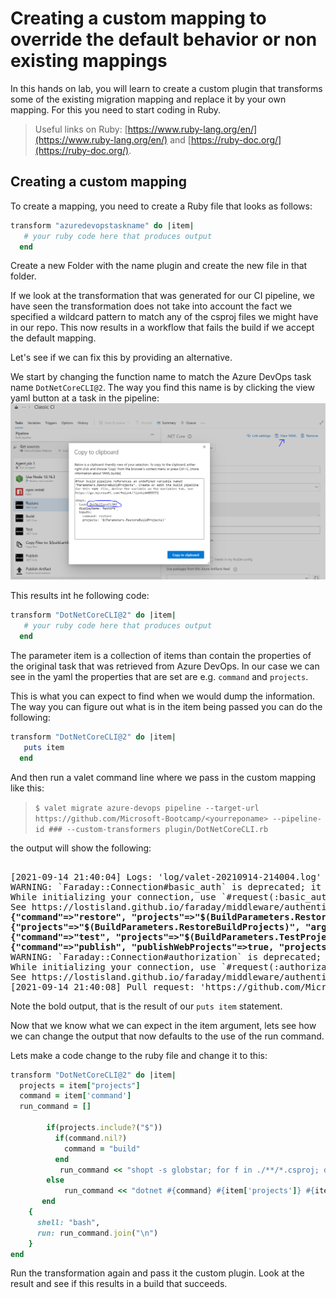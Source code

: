 # Creating a custom mapping to override the default behavior or non existing mappings
In this hands on lab, you will learn to create a custom plugin that transforms some of the existing migration mapping and replace it by your own mapping. 
For this you need to start coding in Ruby. 
> Useful links on Ruby: [https://www.ruby-lang.org/en/](https://www.ruby-lang.org/en/) and [https://ruby-doc.org/](https://ruby-doc.org/).

## Creating a custom mapping
To create a mapping, you need to create a Ruby file that looks as follows:
``` ruby
transform "azuredevopstaskname" do |item|
   # your ruby code here that produces output
  end
```  
Create a new Folder with the name plugin and create the new file in that folder.

If we look at the transformation that was generated for our CI pipeline, we have seen the transformation does not take into account the fact we specified a wildcard pattern to match any of the csproj files we might have in our repo. This now results in a workflow that fails the build if we accept the default mapping.

Let's see if we can fix this by providing an alternative.

We start by changing the function name to match the Azure DevOps task name `DotNetCoreCLI@2`.
The way you find this name is by clicking the view yaml button at a task in the pipeline:
![view yaml](images/view-yaml-task.png)

This results int he following code:
``` ruby
transform "DotNetCoreCLI@2" do |item|
   # your ruby code here that produces output
  end
```  
The parameter item is a collection of items than contain the properties of the original task that was retrieved from Azure DevOps.
In our case we can see in the yaml the properties that are set are e.g. `command` and `projects`.

This is what you can expect to find when we would dump the information. The way you can figure out what is in the item being passed you can do the following:
``` ruby
transform "DotNetCoreCLI@2" do |item|
   puts item
  end
```  
And then run a valet command line where we pass in the custom mapping like this:
> `$ valet migrate azure-devops pipeline --target-url https://github.com/Microsoft-Bootcamp/<yourreponame> --pipeline-id ### --custom-transformers plugin/DotNetCoreCLI.rb `

the output will show the following:
<pre> 
[2021-09-14 21:40:04] Logs: 'log/valet-20210914-214004.log'                                                                     
WARNING: `Faraday::Connection#basic_auth` is deprecated; it will be removed in version 2.0.                                     
While initializing your connection, use `#request(:basic_auth, ...)` instead.
See https://lostisland.github.io/faraday/middleware/authentication for more usage info.<b>
{"command"=>"restore", "projects"=>"$(BuildParameters.RestoreBuildProjects)"}                                                   
{"projects"=>"$(BuildParameters.RestoreBuildProjects)", "arguments"=>"--configuration $(BuildConfiguration)"}
{"command"=>"test", "projects"=>"$(BuildParameters.TestProjects)", "arguments"=>"--configuration $(BuildConfiguration)"}
{"command"=>"publish", "publishWebProjects"=>true, "projects"=>"$(BuildParameters.RestoreBuildProjects)", "arguments"=>"--configuration $(BuildConfiguration) --output $(build.artifactstagingdirectory)", "zipAfterPublish"=>true}</b>
WARNING: `Faraday::Connection#authorization` is deprecated; it will be removed in version 2.0.                                  
While initializing your connection, use `#request(:authorization, ...)` instead.
See https://lostisland.github.io/faraday/middleware/authentication for more usage info.
[2021-09-14 21:40:08] Pull request: 'https://github.com/Microsoft-Bootcamp/test/pull/16'                                        
</pre>

Note the bold output, that is the result of our `puts item` statement.

Now that we know what we can expect in the item argument, lets see how we can change the output that now defaults to the use of the run command.

Lets make a code change to the ruby file and change it to this:
``` Ruby
transform "DotNetCoreCLI@2" do |item|
  projects = item["projects"]
  command = item['command']
  run_command = []
  
        if(projects.include?("$"))
          if(command.nil?)
            command = "build"
          end
           run_command << "shopt -s globstar; for f in ./**/*.csproj; do dotnet #{command} $f #{item['arguments'] } ; done"
        else
            run_command << "dotnet #{command} #{item['projects']} #{item['arguments'] }"
       end 
    {
      shell: "bash",
      run: run_command.join("\n")
    }
end
```
Run the transformation again and pass it the custom plugin. Look at the result and see if this results in a build that succeeds. 
